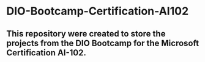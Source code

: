 # DIO-Bootcamp-Certification-AI102

## This repository were created to store the projects from the DIO Bootcamp for the Microsoft Certification AI-102.

